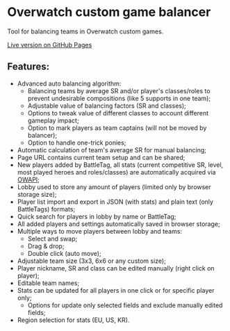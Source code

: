 # Overwatch custom game balancer
Tool for balancing teams in Overwatch custom games.

[Live version on GitHub Pages](https://adminimusru.github.io/OWcustomBalancer/index.html)

## Features:
  * Advanced auto balancing algorithm:
    * Balancing teams by average SR and/or player's classes/roles to prevent undesirable compositions (like 5 supports in one team);
    * Adjustable value of balancing factors (SR and classes);
    * Options to tweak value of different classes to account different gameplay impact;
    * Option to mark players as team captains (will not be moved by balancer);
    * Option to handle one-trick ponies;
  * Automatic calculation of team's average SR for manual balancing;
  * Page URL contains current team setup and can be shared;
  * New players added by BattleTag, all stats (current competitive SR, level, most played heroes and roles/classes) are automatically acquired via [OWAPI](https://github.com/SunDwarf/OWAPI);
  * Lobby used to store any amount of players (limited only by browser storage size);
  * Player list import and export in JSON (with stats) and plain text (only BattleTags) formats;
  * Quick search for players in lobby by name or BattleTag;
  * All added players and settings automatically saved in browser storage;
  * Multiple ways to move players between lobby and teams:
    * Select and swap;
    * Drag & drop;
    * Double click (auto move);
  * Adjustable team size (3x3, 6x6 or any custom size);
  * Player nickname, SR and class can be edited manually (right click on player);
  * Editable team names;
  * Stats can be updated for all players in one click or for specific player only;
    * Options for update only selected fields and exclude manually edited fields;
  * Region selection for stats (EU, US, KR).
